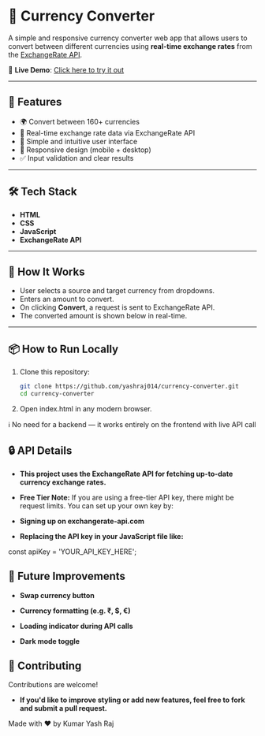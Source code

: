 # 💱 Currency Converter

A simple and responsive currency converter web app that allows users to convert between different currencies using **real-time exchange rates** from the [ExchangeRate API](https://www.exchangerate-api.com/).

🔗 **Live Demo**: [Click here to try it out](https://yashraj014.github.io/currency-converter/)

---

## 🚀 Features

- 🌍 Convert between 160+ currencies
- 🔄 Real-time exchange rate data via ExchangeRate API
- 🎯 Simple and intuitive user interface
- 📱 Responsive design (mobile + desktop)
- ✅ Input validation and clear results

---

## 🛠️ Tech Stack

- **HTML**
- **CSS**
- **JavaScript**
- **ExchangeRate API**

---

## 🧪 How It Works

- User selects a source and target currency from dropdowns.
- Enters an amount to convert.
- On clicking **Convert**, a request is sent to ExchangeRate API.
- The converted amount is shown below in real-time.

---

## 📦 How to Run Locally

1. Clone this repository:

   ```bash
   git clone https://github.com/yashraj014/currency-converter.git
   cd currency-converter

2. Open index.html in any modern browser.

ℹ️ No need for a backend — it works entirely on the frontend with live API call

## 🔒 API Details
- **This project uses the ExchangeRate API for fetching up-to-date currency exchange rates.**

- **Free Tier Note:**
If you are using a free-tier API key, there might be request limits. You can set up your own key by:

- **Signing up on exchangerate-api.com**

- **Replacing the API key in your JavaScript file like:**

const apiKey = 'YOUR_API_KEY_HERE';

## 🧠 Future Improvements
- **Swap currency button**

- **Currency formatting (e.g. ₹, $, €)**

- **Loading indicator during API calls**

- **Dark mode toggle**

## 🙌 Contributing

Contributions are welcome!
- **If you'd like to improve styling or add new features, feel free to fork and submit a pull request.**

Made with ❤️ by Kumar Yash Raj